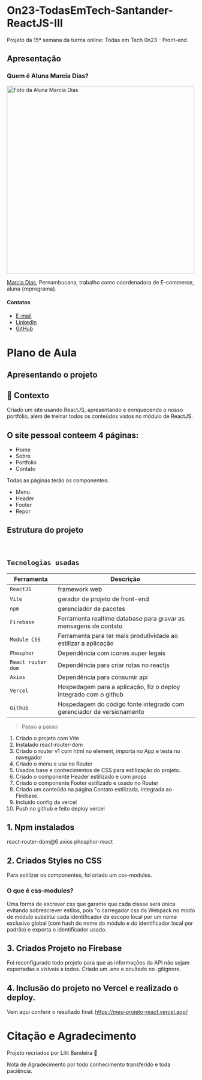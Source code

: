 # On23-TodasEmTech-Santander-ReactJS-III

Projeto da 15ª semana da turma online: Todas em Tech 0n23 - Front-end.

## Apresentação

### Quem é Aluna Marcia Dias?

<img src='./assets/marcia.jpg' width=500 alt='Foto da Aluna Marcia Dias'>

[Marcia Dias](https://www.instagram.com/magaspe), Pernambucana, trabalho como coordenadora de E-commerce, aluna {reprograma}.

#### Contatos

- [E-mail](magaspe@gmail.com)
- [LinkedIn](https://www.linkedin.com/in/magaspe)
- [GitHub](https://github.com/magaspe)


# Plano de Aula

## Apresentando o projeto

## 🧠 Contexto

Criado um site usando ReactJS, apresentando e enriquecendo o nosso portfólio, além de treinar todos os conteúdos vistos no módulo de ReactJS.


## O site pessoal conteem 4 páginas:

* Home
* Sobre
* Portfolio
* Contato

Todas as páginas terão os componentes:

* Menu
* Header
* Footer
* Repor

## Estrutura do projeto

<br />

## `Tecnologias usadas`

| Ferramenta | Descrição |
| --- | --- |
| `ReactJS` | framework web|
| `Vite` | gerador de projeto de front-end|
| `npm` | gerenciador de pacotes|
| `Firebase` | Ferramenta realtime database para gravar as mensagens de contato|
| `Module CSS` | Ferramenta para ter mais produtividade ao estilizar a aplicação|
| `Phosphor` | Dependência com icones super legais|
| `React router dom` | Dependência para criar rotas no reactjs|
| `Axios` | Dependência para consumir api|
| `Vercel` | Hospedagem para a aplicação, fiz o deploy integrado com o github|
| `Github` | Hospedagem do código fonte integrado com gerenciador de versionamento|



>Passo a passo


1) Criado o projeto com Vite
2) Instalado react-router-dom
3) Criado o router v1 com html no element, importa no App e testa no navegador
4) Criado o menu e usa no Router
5) Usados base e conhecimentos de CSS para estilização do projeto. 
6) Criado o componente Header estilizado e com props
7) Criado o componente Footer estilizado e usado no Router
8) Criado um conteúdo na página Contato estilizada, integrada ao Firebase.
9) Incluido config da vercel 
10) Push no github e feito deploy vercel



## 1. Npm instalados

react-router-dom@6
axios
phosphor-react


## 2. Criados Styles no CSS

Para estilizar os componentes, foi criado um css-modules.

### O que é css-modules?
Uma forma de escrever css que garante que cada classe será única evitando sobrescrever estilos, pois "o carregador css do Webpack no modo de módulo substitui cada identificador de escopo local por um nome exclusivo global (com hash do nome do módulo e do identificador local por padrão) e exporta o identificador usado.

## 3. Criados Projeto no Firebase
Foi reconfigurado todo projeto para que as informações da API não sejam exportadas e visíveis a todos. 
Criado um .env e ocultado no .gitignore.

## 4. Inclusão do projeto no Vercel e realizado o deploy.

Vem aqui conferir o resultado final: https://meu-projeto-react.vercel.app/

# Citação e Agradecimento

<p>
Projeto recriados por Lilit Bandeira 💜
</p>

Nota de Agradecimento por todo conhecimento transferido e toda paciência. 
